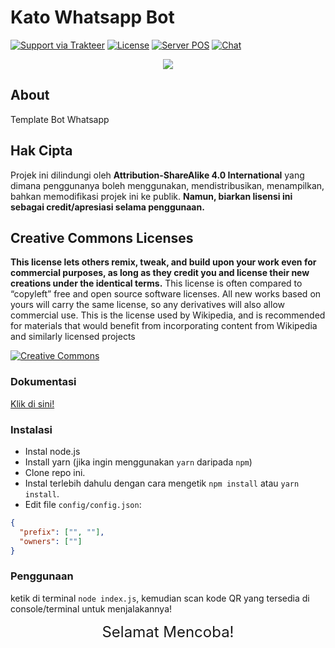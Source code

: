 # Kato Whatsapp Bot

[![Support via Trakteer](https://img.shields.io/badge/Support-me!-green)](https://trakteer.id/katowproject)
[![License](https://img.shields.io/badge/LICENSE-CC--BY--SA--4.0-green)](https://github.com/KatowProject/Kato-Bot/blob/master/LICENSE)
[![Server POS](https://img.shields.io/badge/discord-discord.gg%2F3QVwskz-blue)](https://discord.gg/3QVwskz)
[![Chat](https://img.shields.io/discord/336336077755252738)]()

<p align="center"><img src="https://cdn.discordapp.com/attachments/795771950076133438/803900781014548490/109509537_148938896780474_5364768492484447741_o.jpg" /></p>

## About

Template Bot Whatsapp

## Hak Cipta

Projek ini dilindungi oleh **Attribution-ShareAlike 4.0 International** yang dimana penggunanya boleh menggunakan, mendistribusikan, menampilkan, bahkan
memodifikasi projek ini ke publik. **Namun, biarkan lisensi ini sebagai credit/apresiasi selama penggunaan.**

## Creative Commons Licenses

**This license lets others remix, tweak, and build upon your work even for commercial purposes, as long as they credit you and license their new creations under the identical terms.** This license is often compared to “copyleft” free and open source software licenses. All new works based on yours will carry the same license, so any derivatives will also allow commercial use. This is the license used by Wikipedia, and is recommended for materials that would benefit from incorporating content from Wikipedia and similarly licensed projects

[![Creative Commons](https://i.creativecommons.org/l/by-sa/4.0/88x31.png)](https://creativecommons.org/licenses/by-sa/4.0/ "Redirect to Creative Commons")

### Dokumentasi

[Klik di sini!](https://pedroslopez.me/whatsapp-web.js/)

### Instalasi

- Instal node.js
- Install yarn (jika ingin menggunakan `yarn` daripada `npm`)
- Clone repo ini.
- Instal terlebih dahulu dengan cara mengetik `npm install` atau `yarn install`.<br>
- Edit file `config/config.json`:

```json
{
  "prefix": ["", ""],
  "owners": [""]
}
```

### Penggunaan

ketik di terminal `node index.js`, kemudian scan kode QR yang tersedia di console/terminal untuk menjalakannya!

<p align="center"><font size = "5">Selamat Mencoba! </font><br></p>
